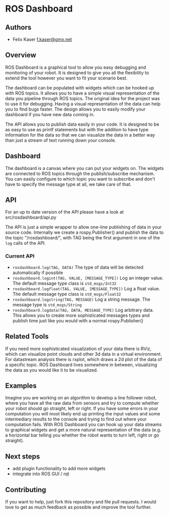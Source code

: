 ROS Dashboard
=============

Authors
-----
* Felix Kaser <f.kaser@gmx.net>

Overview
--------
ROS Dashboard is a graphical tool to allow you easy debugging and monitoring of your robot. It is designed to give you all the flexibility to extend the tool however you want to fit your scenario best.

The dashboard can be populated with widgets which can be hooked up with ROS topics. It allows you to have a simple visual representation of the data you pipeline through ROS topics. The original idea for the project was to use it for debugging. Having a visual representation of the data can help you to find bugs faster. The design allows you to easily modify your dashboard if you have new data coming in.

The API allows you to publish data easily in your code. It is designed to be as easy to use as printf statements but with the addition to have type information for the data so that we can visualize the data in a better way than just a stream of text running down your console.

Dashboard
-------

The dashboard is a canvas where you can put your widgets on. The widgets are connected to ROS topics through the publish/subscribe mechanism. You can easily configure to which topic you want to subscribe and don't have to specify the message type at all, we take care of that.

API
-------
For an up to date version of the API please have a look at src/rosdashboard/api.py

The API is just a simple wrapper to allow one-line publishing of data in your source code. Internally we create a rospy.Publisher() and publish the data to the topic "/rosdashboard/<TAG>", with TAG being the first argument in one of the `log` calls of the API.

### Current API
* `rosdashboard.log(TAG, DATA)`
The type of data will be detected automatically if possible
* `rosdashboard.logint(TAG, VALUE, [MESSAGE_TYPE])`
Log an integer value. The default message type class is `std_msgs/Int32`
* `rosdashboard.logfloat(TAG, VALUE, [MESSAGE_TYPE])`
Log a float value. The default message type class is `std_msgs/Float32`
* `rosdashboard.logstring(TAG, MESSAGE)`
Log a string message. The message type is `std_msgs/String`
* `rosdashboard.logdata(TAG, DATA, MESSAGE_TYPE)`
Log arbitrary data. This allows you to create more sophisticated messages types and publish time just like you would with a normal rospy.Publisher()


Related Tools
---------
If you need more sophisticated visualization of your data there is RViz, which can visualize point clouds and other 3d data in a virtual environment. For datastream analysis there is rxplot, which draws a 2d plot of the data of a specific topic. ROS Dashboard lives somewhere in between, visualizing the data as you would like it to be visualized.

Examples
------
Imagine you are working on an algorithm to develop a line follower robot, where you have all the raw data from sensors and try to compute whether your robot should go straight, left or right. If you have some errors in your computation you will most likely end up printing the input values and some intermediary results to the console and trying to find out where your computation fails. With ROS Dashboard you can hook up your data streams to graphical widgets and get a more natural representation of the data (e.g. a horizontal bar telling you whether the robot wants to turn left, right or go straight).

Next steps
------------
* add plugin functionality to add more widgets
* integrate into ROS GUI / rqt

Contributing
---------
If you want to help, just fork this repository and file pull requests. I would love to get as much feedback as possible and improve the tool further.
